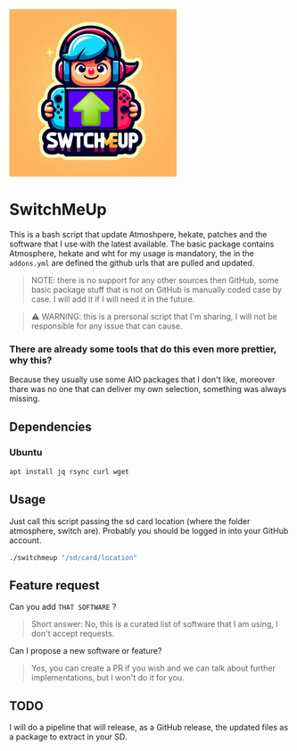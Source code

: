 

<img src="logo.jpeg" height="300px" />
<br>

# SwitchMeUp
This is a bash script that update Atmoshpere, hekate, patches and the software that I use with the latest available.
The basic package contains Atmosphere, hekate and wht for my usage is mandatory, the in the `addons.yml` are defined the github urls that are pulled and updated.

> NOTE: there is no support for any other sources then GitHub, some basic package stuff that is not on GitHub is manually coded case by case. I will add it if I will need it in the future.

> ⚠️ WARNING: this is a prersonal script that I'm sharing, I will not be responsible for any issue that can cause.

### There are already some tools that do this even more prettier, why this?
Because they usually use some AIO packages that I don't like, moreover thare was no one that can deliver my own selection, something was always missing. 

## Dependencies

### Ubuntu
```bash
apt install jq rsync curl wget
```

## Usage
Just call this script passing the sd card location (where the folder atmosphere, switch are).
Probably you should be logged in into your GitHub account.
```bash
./switchmeup "/sd/card/location"
```

## Feature request
Can you add `THAT SOFTWARE` ?
> Short answer: No, this is a curated list of software that I am using, I don't accept requests.

Can I propose a new software or feature?
> Yes, you can create a PR if you wish and we can talk about further implementations, but I won't do it for you.

## TODO
I will do a pipeline that will release, as a GitHub release, the updated files as a package to extract in your SD.